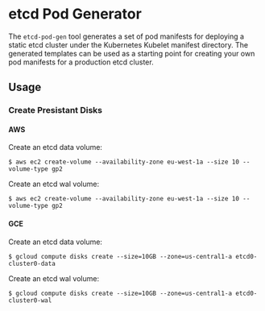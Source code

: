 # etcd Pod Generator

The `etcd-pod-gen` tool generates a set of pod manifests for deploying a static etcd cluster under the Kubernetes Kubelet manifest directory. The generated templates can be used as a starting point for creating your own pod manifests for a production etcd cluster.

## Usage

### Create Presistant Disks

#### AWS

Create an etcd data volume:

```
$ aws ec2 create-volume --availability-zone eu-west-1a --size 10 --volume-type gp2 
```

Create an etcd wal volume:

```
$ aws ec2 create-volume --availability-zone eu-west-1a --size 10 --volume-type gp2
```

#### GCE

Create an etcd data volume:

```
$ gcloud compute disks create --size=10GB --zone=us-central1-a etcd0-cluster0-data
```

Create an etcd wal volume:

```
$ gcloud compute disks create --size=10GB --zone=us-central1-a etcd0-cluster0-wal
```

